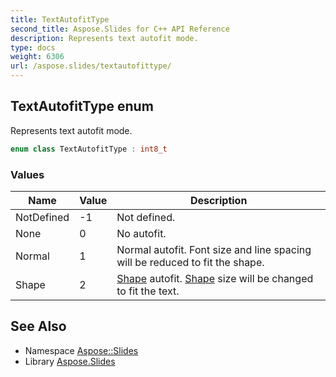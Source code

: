 ```yaml
---
title: TextAutofitType
second_title: Aspose.Slides for C++ API Reference
description: Represents text autofit mode.
type: docs
weight: 6306
url: /aspose.slides/textautofittype/
---
```

## TextAutofitType enum


Represents text autofit mode.

```cpp
enum class TextAutofitType : int8_t
```

### Values

| Name | Value | Description |
| --- | --- | --- |
| NotDefined | -1 | Not defined. |
| None | 0 | No autofit. |
| Normal | 1 | Normal autofit. Font size and line spacing will be reduced to fit the shape. |
| Shape | 2 | [Shape](../shape/) autofit. [Shape](../shape/) size will be changed to fit the text. |

## See Also

* Namespace [Aspose::Slides](../)
* Library [Aspose.Slides](../../)